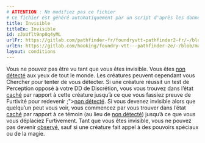 ```yaml
---
# ATTENTION : Ne modifiez pas ce fichier
# Ce fichier est généré automatiquement par un script d'après les données du module Foundry VTT officiel et de sa traduction
title: Invisible
titleEn: Invisible
id: zJxUflt9np0q4yML
urlFr: https://gitlab.com/pathfinder-fr/foundryvtt-pathfinder2-fr/-/blob/master/data/conditionitems/zJxUflt9np0q4yML.htm
urlEn: https://gitlab.com/hooking/foundry-vtt---pathfinder-2e/-/blob/master/packs/data/conditionitems.db/invisible.json
layout: conditions
---
```

Vous ne pouvez pas être vu tant que vous êtes invisible. Vous êtes [non détecté](non-détecté.md) aux yeux de tout le monde. Les créatures peuvent cependant vous Chercher pour tenter de vous détecter. Si une créature réussit un test de Perception opposé à votre DD de Discrétion, vous vous trouvez dans l’état [caché](caché.md) par rapport à cette créature jusqu’à ce que vous fassiez preuve de Furtivité pour redevenir ;">[non détecté](non-détecté.md). Si vous devenez invisible alors que quelqu’un peut vous voir, vous commencez par vous trouver dans l’état [caché](caché.md) par rapport à ce témoin (au lieu de [non détecté](non-détecté.md)) jusqu’à ce que vous vous déplaciez Furtivement. Tant que vous êtes invisible, vous ne pouvez pas devenir [observé](observé.md), sauf si une créature fait appel à des pouvoirs spéciaux ou de la magie.
